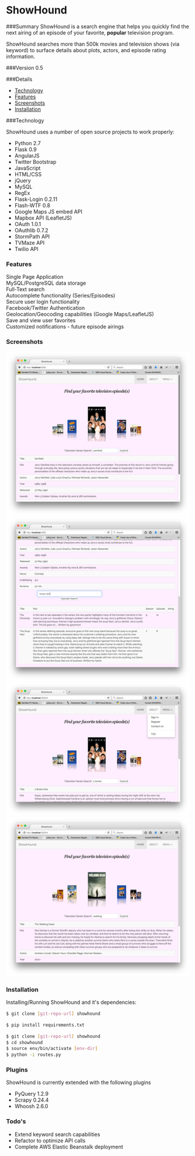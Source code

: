 ShowHound
============
###Summary
ShowHound is a search engine that helps you quickly find the next airing of an episode of your favorite, **popular** television program. 

ShowHound searches more than 500k movies and television shows (via keyword) to surface details about plots, actors, and episode rating information.

###Version
0.5


###Details
- [Technology](#technology)
- [Features](#features)
- [Screenshots](#screenshots)
- [Installation](#install)


###Technology

ShowHound uses a number of open source projects to work properly:

*	Python 2.7 <br>
*	Flask 0.9 <br>
*	AngularJS <br>
*	Twitter Bootstrap <br>
*	JavaScript <br>
* 	HTML/CSS <br>
*	jQuery <br>
*	MySQL <br>
*	RegEx <br>
* 	Flask-Login 0.2.11 <br>
* 	Flash-WTF 0.8 <br>
* 	Google Maps JS embed API  <br>
* 	Mapbox API (LeafletJS) <br>
*	OAuth 1.0.1 <br>
* 	OAuthlib 0.7.2 <br>
* 	StormPath API <br>
* 	TVMaze API <br>
* 	Twilio API


### Features
Single Page Application <br>
MySQL/PostgreSQL data storage <br> 
Full-Text search <br>
Autocomplete functionality (Series/Episodes) <br>
Secure user login functionality <br>
Facebook/Twitter Authentication <br>
Geolocation/Geocoding capabilities (Google Maps/LeafletJS) <br>
Save and view user favorites <br>
Customized notifications - future episode airings


### Screenshots
![ShowHound Interface](/images/shound6.png)
![ShowHound Interface](/images/shound5.png)
![ShowHound Interface](/images/shound3.png)
![ShowHound Interface](/images/shound1.png)


### Installation

Installing/Running ShowHound and it's dependencies:

```sh
$ git clone [git-repo-url] showhound 
```

```sh
$ pip install requirements.txt
```

```sh
$ git clone [git-repo-url] showhound
$ cd showhound
$ source env/bin/activate [env-dir]
$ python -i routes.py
```

### Plugins

ShowHound is currently extended with the following plugins

* PyQuery 1.2.9 <br>
* Scrapy 0.24.4 <br>
* Whoosh 2.6.0


### Todo's

- Extend keyword search capabilities
- Refactor to optimize API calls
- Complete AWS Elastic Beanstalk deployment





